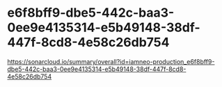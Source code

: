 # e6f8bff9-dbe5-442c-baa3-0ee9e4135314-e5b49148-38df-447f-8cd8-4e58c26db754
https://sonarcloud.io/summary/overall?id=iamneo-production_e6f8bff9-dbe5-442c-baa3-0ee9e4135314-e5b49148-38df-447f-8cd8-4e58c26db754
